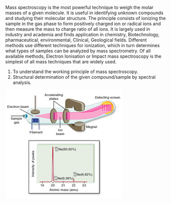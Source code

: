 Mass spectroscopy is the most powerful technique to weigh the molar masses of a given molecule. It is useful in identifying unknown compounds and studying their molecular structure. The principle consists of ionizing the sample in the gas phase to form positively charged ion or radical ions and then measure the mass to charge ratio of all ions. It is largely used in industry and academia and finds application in chemistry, Biotechnology, pharmaceutical, environmental, Clinical, Geological fields. Different methods use different techniques for ionization, which in turn determines what types of samples can be analyzed by mass spectrometry. Of all available methods, Electron Ionisation or Impact mass spectroscopy is the simplest of all mass techniques that are widely used.

1. To understand the working principle of mass spectroscopy.
2. Structural determination of the given compound/sample by spectral analysis.

<img src="images/figure1_exp9.jpg">
